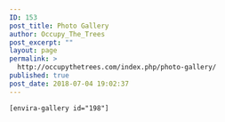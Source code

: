 ```yaml
---
ID: 153
post_title: Photo Gallery
author: Occupy_The_Trees
post_excerpt: ""
layout: page
permalink: >
  http://occupythetrees.com/index.php/photo-gallery/
published: true
post_date: 2018-07-04 19:02:37
---
```

<code id="envira_shortcode_198">[envira-gallery id="198"]</code>